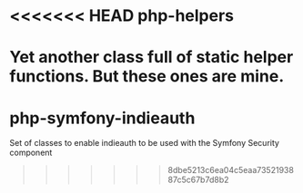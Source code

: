 <<<<<<< HEAD
php-helpers
===========

Yet another class full of static helper functions. But these ones are mine.
=======
php-symfony-indieauth
=====================

Set of classes to enable indieauth to be used with the Symfony Security component
>>>>>>> 8dbe5213c6ea04c5eaa7352193887c5c67b7d8b2
